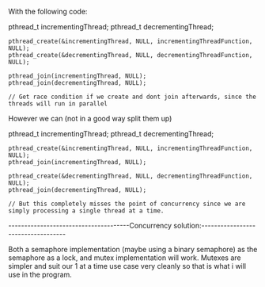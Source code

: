 
With the following code:

pthread_t incrementingThread;
    pthread_t decrementingThread;

    pthread_create(&incrementingThread, NULL, incrementingThreadFunction, NULL);  
    pthread_create(&decrementingThread, NULL, decrementingThreadFunction, NULL);

    pthread_join(incrementingThread, NULL);
    pthread_join(decrementingThread, NULL);

    // Get race condition if we create and dont join afterwards, since the threads will run in parallel

However we can (not in a good way split them up)

pthread_t incrementingThread;
    pthread_t decrementingThread;

    pthread_create(&incrementingThread, NULL, incrementingThreadFunction, NULL); 
    pthread_join(incrementingThread, NULL);

    pthread_create(&decrementingThread, NULL, decrementingThreadFunction, NULL);
    pthread_join(decrementingThread, NULL);
    
    // But this completely misses the point of concurrency since we are simply processing a single thread at a time.

--------------------------------------Concurrency solution:-----------------------------------

Both a semaphore implementation (maybe using a binary semaphore) as the semaphore as a lock, and mutex implementation will work. Mutexes are simpler and suit our 1 at a time use case very cleanly so that is what i will use in the program.